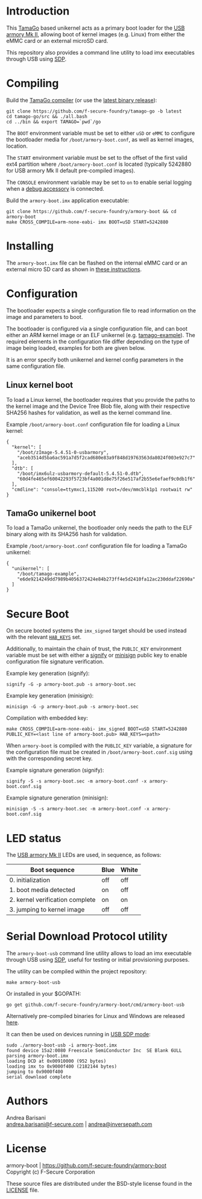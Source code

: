 Introduction
============

This [TamaGo](https://github.com/f-secure-foundry/tamago) based unikernel
acts as a primary boot loader for the [USB armory Mk II](https://github.com/f-secure-foundry/usbarmory/wiki),
allowing boot of kernel images (e.g. Linux) from either the eMMC card or an
external microSD card.

This repository also provides a command line utility to load imx executables
through USB using [SDP](https://github.com/f-secure-foundry/usbarmory/wiki/Boot-Modes-(Mk-II)#serial-download-protocol-sdp).

Compiling
=========

Build the [TamaGo compiler](https://github.com/f-secure-foundry/tamago-go)
(or use the [latest binary release](https://github.com/f-secure-foundry/tamago-go/releases/latest)):

```
git clone https://github.com/f-secure-foundry/tamago-go -b latest
cd tamago-go/src && ./all.bash
cd ../bin && export TAMAGO=`pwd`/go
```

The `BOOT` environment variable must be set to either `uSD` or `eMMC` to
configure the bootloader media for `/boot/armory-boot.conf`, as well as kernel
images, location.

The `START` environment variable must be set to the offset of the first valid
ext4 partition where `/boot/armory-boot.conf` is located (typically 5242880 for
USB armory Mk II default pre-compiled images).

The `CONSOLE` environment variable may be set to `on` to enable serial
logging when a [debug accessory](https://github.com/f-secure-foundry/usbarmory/tree/master/hardware/mark-two-debug-accessory)
is connected.

Build the `armory-boot.imx` application executable:

```
git clone https://github.com/f-secure-foundry/armory-boot && cd armory-boot
make CROSS_COMPILE=arm-none-eabi- imx BOOT=uSD START=5242880
```

Installing
==========

The `armory-boot.imx` file can be flashed on the internal eMMC card or an
external micro SD card as shown in [these instructions](https://github.com/f-secure-foundry/usbarmory/wiki/Boot-Modes-(Mk-II)#flashing-imx-native-images).

Configuration
=============

The bootloader expects a single configuration file to read information on the
image and parameters to boot.

The bootloader is configured via a single configuration file, and can boot either
 an ARM kernel image or an ELF unikernel (e.g.
[tamago-example](https://github.com/f-secure-foundry/tamago-example)).
The required elements in the configuration file differ depending on the type of
image being loaded, examples for both are given below.

It is an error specify both unikernel and kernel config parameters in the same
configuration file.

Linux kernel boot
-----------------

To load a Linux kernel, the bootloader requires that you provide the paths to
the kernel image and the Device Tree Blob file, along with their respective
SHA256 hashes for validation, as well as the kernel command line.

Example `/boot/armory-boot.conf` configuration file for loading a Linux kernel:

```
{
  "kernel": [
    "/boot/zImage-5.4.51-0-usbarmory",
    "aceb3514d5ba6ac591a7d5f2cad680e83a9f848d19763563da8024f003e927c7"
  ],
  "dtb": [
    "/boot/imx6ulz-usbarmory-default-5.4.51-0.dtb",
    "60d4fe465ef60042293f5723bf4a001d8e75f26e517af2b55e6efaef9c0db1f6"
  ],
  "cmdline": "console=ttymxc1,115200 root=/dev/mmcblk1p1 rootwait rw"
}
```

TamaGo unikernel boot
---------------------

To load a TamaGo unikernel, the bootloader only needs the path to the ELF
binary along with its SHA256 hash for validation.

Example `/boot/armory-boot.conf` configuration file for loading a TamaGo
unikernel:

```
{
  "unikernel": [
    "/boot/tamago-example",
    "e6de9214249dd7989b4056372424e84b273ff4e5d2410fa12ac230ddaf22690a"
  ]
}
```

Secure Boot
===========

On secure booted systems the `imx_signed` target should be used instead with the relevant
[`HAB_KEYS`](https://github.com/f-secure-foundry/usbarmory/wiki/Secure-boot-(Mk-II)) set.

Additionally, to maintain the chain of trust, the `PUBLIC_KEY` environment
variable must be set with either a [signify](https://man.openbsd.org/signify)
or [minisign](https://jedisct1.github.io/minisign/) public key to enable
configuration file signature verification.

Example key generation (signify):

```
signify -G -p armory-boot.pub -s armory-boot.sec
```

Example key generation (minisign):

```
minisign -G -p armory-boot.pub -s armory-boot.sec
```

Compilation with embedded key:

```
make CROSS_COMPILE=arm-none-eabi- imx_signed BOOT=uSD START=5242880 PUBLIC_KEY=<last line of armory-boot.pub> HAB_KEYS=<path>
```

When `armory-boot` is compiled with the `PUBLIC_KEY` variable, a signature for
the configuration file must be created in `/boot/armory-boot.conf.sig` using
with the corresponding secret key.

Example signature generation (signify):

```
signify -S -s armory-boot.sec -m armory-boot.conf -x armory-boot.conf.sig
```

Example signature generation (minisign):

```
minisign -S -s armory-boot.sec -m armory-boot.conf -x armory-boot.conf.sig
```

LED status
==========

The [USB armory Mk II](https://github.com/f-secure-foundry/usbarmory/wiki) LEDs
are used, in sequence, as follows:

| Boot sequence                   | Blue | White |
|---------------------------------|------|-------|
| 0. initialization               | off  | off   |
| 1. boot media detected          | on   | off   |
| 2. kernel verification complete | on   | on    |
| 3. jumping to kernel image      | off  | off   |

Serial Download Protocol utility
================================

The `armory-boot-usb` command line utility allows to load an imx executable
through USB using [SDP](https://github.com/f-secure-foundry/usbarmory/wiki/Boot-Modes-(Mk-II)#serial-download-protocol-sdp),
useful for testing or initial provisioning purposes.

The utility can be compiled within the project repository:

```
make armory-boot-usb
```

Or installed in your $GOPATH:

```
go get github.com/f-secure-foundry/armory-boot/cmd/armory-boot-usb
```

Alternatively pre-compiled binaries for Linux and Windows are released
[here](https://github.com/f-secure-foundry/armory-boot/releases).

It can then be used on devices running in
[USB SDP mode](https://github.com/f-secure-foundry/usbarmory/wiki/Boot-Modes-(Mk-II)):

```
sudo ./armory-boot-usb -i armory-boot.imx
found device 15a2:0080 Freescale SemiConductor Inc  SE Blank 6ULL
parsing armory-boot.imx
loading DCD at 0x00910000 (952 bytes)
loading imx to 0x9000f400 (2182144 bytes)
jumping to 0x9000f400
serial download complete
```

Authors
=======

Andrea Barisani  
andrea.barisani@f-secure.com | andrea@inversepath.com  

License
=======

armory-boot | https://github.com/f-secure-foundry/armory-boot  
Copyright (c) F-Secure Corporation

These source files are distributed under the BSD-style license found in the
[LICENSE](https://github.com/f-secure-foundry/armory-boot/blob/master/LICENSE) file.
